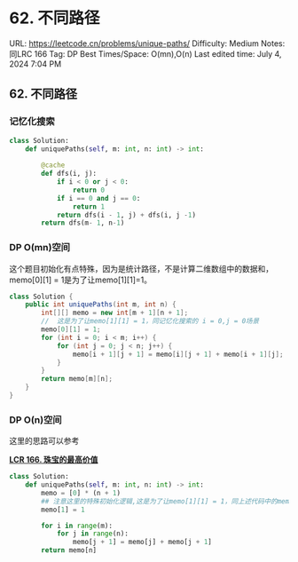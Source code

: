 # 62. 不同路径

URL: https://leetcode.cn/problems/unique-paths/
Difficulty: Medium
Notes: 同LRC 166
Tag: DP
Best Times/Space: O(mn),O(n)
Last edited time: July 4, 2024 7:04 PM

## **62. 不同路径**

### 记忆化搜索

```python
class Solution:
    def uniquePaths(self, m: int, n: int) -> int:
        
        @cache
        def dfs(i, j):
            if i < 0 or j < 0:
                return 0
            if i == 0 and j == 0:
                return 1
            return dfs(i - 1, j) + dfs(i, j -1)
        return dfs(m- 1, n-1)
```

### DP O(mn)空间

这个题目初始化有点特殊，因为是统计路径，不是计算二维数组中的数据和，memo[0][1] = 1是为了让memo[1][1]=1。

```java
class Solution {
    public int uniquePaths(int m, int n) {
        int[][] memo = new int[m + 1][n + 1];
        //  这是为了让memo[1][1] = 1，同记忆化搜索的 i = 0,j = 0场景
        memo[0][1] = 1;
        for (int i = 0; i < m; i++) {
            for (int j = 0; j < n; j++) {
                memo[i + 1][j + 1] = memo[i][j + 1] + memo[i + 1][j];
            }
        }
        return memo[m][n];
    }
}
```

### DP O(n)空间

这里的思路可以参考

[**LCR 166. 珠宝的最高价值**](LCR%20166%20%E7%8F%A0%E5%AE%9D%E7%9A%84%E6%9C%80%E9%AB%98%E4%BB%B7%E5%80%BC%200d01505cc79f45678736c69408a4fa31.md)

```python
class Solution:
    def uniquePaths(self, m: int, n: int) -> int:
        memo = [0] * (n + 1)
        ## 注意这里的特殊初始化逻辑,这是为了让memo[1][1] = 1，同上述代码中的memeo[0][1] = 1
        memo[1] = 1

        for i in range(m):
            for j in range(n):
                memo[j + 1] = memo[j] + memo[j + 1]
        return memo[n]
```